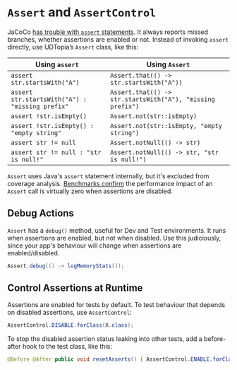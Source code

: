# `Assert` and `AssertControl`

JaCoCo [has trouble with `assert` statements][asserts].
It always reports missed branches, whether assertions are enabled or not.
Instead of invoking `assert` directly, use UDTopia’s `Assert` class, like this:

[asserts]: https://github.com/jacoco/jacoco/wiki/filtering-JAVAC.ASSERT

| Using `assert`                                  | Using `Assert`                                             |
|-------------------------------------------------|------------------------------------------------------------|
| `assert str.startsWith("A")`                    | `Assert.that(() -> str.startsWith("A"))`                   |
| `assert str.startsWith("A") : "missing prefix"` | `Assert.that(() -> str.startsWith("A"), "missing prefix")` |
| `assert !str.isEmpty()`                         | `Assert.not(str::isEmpty)`                                 |
| `assert !str.isEmpty() : "empty string"`        | `Assert.not(str::isEmpty, "empty string")`                 |
| `assert str != null`                            | `Assert.notNull(() -> str)`                                |
| `assert str != null : "str is null!"`           | `Assert.notNull(() -> str, "str is null!")`                |

`Assert` uses Java's `assert` statement internally, but it's excluded from coverage analysis.
[Benchmarks confirm][AssertBenchmark] the performance impact of an `Assert` call is virtually zero when assertions are disabled.

[AssertBenchmark]: https://jmh.morethan.io/?gist=a1c976a7a3fedd8f0314ed295f5209a0#org.udtopia.assertion.AssertBenchmark

## Debug Actions

`Assert` has a `debug()` method, useful for Dev and Test environments.
It runs when assertions are enabled, but not when disabled.
Use this judiciously, since your app's behaviour will change when assertions are enabled/disabled.

```java
Assert.debug(() -> logMemoryStats());
```

## Control Assertions at Runtime

Assertions are enabled for tests by default.
To test behaviour that depends on disabled assertions, use `AssertControl`:

```java
AssertControl.DISABLE.forClass(X.class);
```

To stop the disabled assertion status leaking into other tests, add a before-after hook to the test class, like this:

```java
@Before @After public void resetAsserts() { AssertControl.ENABLE.forClass(X.class); }
```
